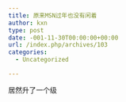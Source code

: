 ```yaml
---
title: 原来MSN过年也没有闲着
author: kxn
type: post
date: -001-11-30T00:00:00+00:00
url: /index.php/archives/103
categories:
  - Uncategorized

---
```

<div>
  居然升了一个级
</div>